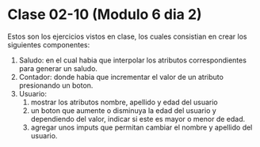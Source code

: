 # Clase 02-10 (Modulo 6 dia 2)

Estos son los ejercicios vistos en clase, los cuales consistian en crear los siguientes componentes:
1. Saludo: en el cual habia que interpolar los atributos correspondientes para generar un saludo.
2. Contador: donde habia que incrementar el valor de un atributo presionando un boton.
3. Usuario:
    1. mostrar los atributos nombre, apellido y edad del usuario
    2. un boton que aumente o disminuya la edad del usuario y dependiendo del valor, indicar si este es mayor o menor de edad.
    3. agregar unos imputs que permitan cambiar el nombre y apellido del usuario.


